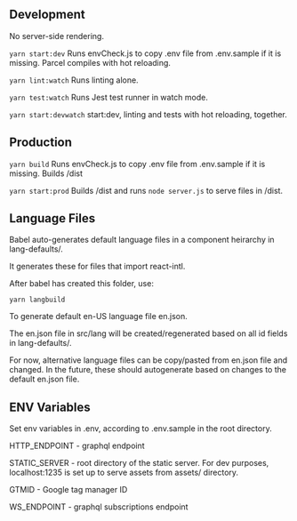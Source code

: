 ## Development

No server-side rendering.

`yarn start:dev`
Runs envCheck.js to copy .env file from .env.sample if it is missing.
Parcel compiles with hot reloading.

`yarn lint:watch`
Runs linting alone.

`yarn test:watch`
Runs Jest test runner in watch mode.

`yarn start:devwatch`
start:dev, linting and tests with hot reloading, together.

## Production

`yarn build`
Runs envCheck.js to copy .env file from .env.sample if it is missing.
Builds /dist

`yarn start:prod`
Builds /dist and runs `node server.js` to serve files in /dist.

## Language Files

Babel auto-generates default language files in a component heirarchy in lang-defaults/.

It generates these for files that import react-intl.

After babel has created this folder, use:

`yarn langbuild`

To generate default en-US language file en.json.

The en.json file in src/lang will be created/regenerated based on all id fields in lang-defaults/.

For now, alternative language files can be copy/pasted from en.json file and changed. In the future, these should autogenerate based on changes to the default en.json file.

## ENV Variables

Set env variables in .env, according to .env.sample in the root directory.

HTTP_ENDPOINT - graphql endpoint

STATIC_SERVER - root directory of the static server. For dev purposes, localhost:1235 is set up to serve assets from assets/ directory.

GTMID - Google tag manager ID

WS_ENDPOINT - graphql subscriptions endpoint
